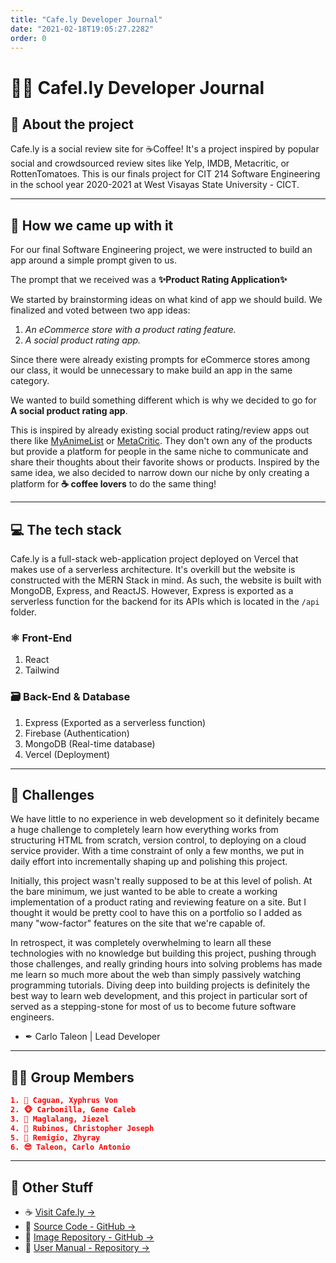 ```yaml
---
title: "Cafe.ly Developer Journal"
date: "2021-02-18T19:05:27.2282"
order: 0
---
```


# 👨‍💻 Cafel.ly Developer Journal

## 📑 About the project

Cafe.ly is a social review site for ☕Coffee! It's a project inspired by popular social and crowdsourced review sites like Yelp, IMDB, Metacritic, or RottenTomatoes. This is our finals project for CIT 214 Software Engineering in the school year 2020-2021 at West Visayas State University - CICT.

---

## 🤔 How we came up with it

For our final Software Engineering project, we were instructed to build an app around a simple prompt given to us.

The prompt that we received was a **✨Product Rating Application✨**

We started by brainstorming ideas on what kind of app we should build. We finalized and voted between two app ideas:

1. _An eCommerce store with a product rating feature._
2. _A social product rating app._

Since there were already existing prompts for eCommerce stores among our class, it would be unnecessary to make build an app in the same category.

We wanted to build something different which is why we decided to go for **A social product rating app**.

This is inspired by already existing social product rating/review apps out there like [MyAnimeList](https://myanimelist.net/) or [MetaCritic](https://www.metacritic.com/). They don't own any of the products but provide a platform for people in the same niche to communicate and share their thoughts about their favorite shows or products. Inspired by the same idea, we also decided to narrow down our niche by only creating a platform for **☕ coffee lovers** to do the same thing!

---

## 💻 The tech stack

Cafe.ly is a full-stack web-application project deployed on Vercel that makes use of a serverless architecture. It's overkill but the website is constructed with the MERN Stack in mind. As such, the website is built with MongoDB, Express, and ReactJS. However, Express is exported as a serverless function for the backend for its APIs which is located in the `/api` folder.

### ⚛ Front-End

1. React
2. Tailwind

### 🗃 Back-End & Database

1. Express (Exported as a serverless function)
2. Firebase (Authentication)
3. MongoDB (Real-time database)
4. Vercel (Deployment)

---

## 😤 Challenges

We have little to no experience in web development so it definitely became a huge challenge to completely learn how everything works from structuring HTML from scratch, version control, to deploying on a cloud service provider. With a time constraint of only a few months, we put in daily effort into incrementally shaping up and polishing this project.

Initially, this project wasn't really supposed to be at this level of polish. At the bare minimum, we just wanted to be able to create a working implementation of a product rating and reviewing feature on a site. But I thought it would be pretty cool to have this on a portfolio so I added as many "wow-factor" features on the site that we're capable of.

In retrospect, it was completely overwhelming to learn all these technologies with no knowledge but building this project, pushing through those challenges, and really grinding hours into solving problems has made me learn so much more about the web than simply passively watching programming tutorials. Diving deep into building projects is definitely the best way to learn web development, and this project in particular sort of served as a stepping-stone for most of us to become future software engineers.

- ✒ Carlo Taleon | Lead Developer

---

## 👩‍💻 Group Members

```json
1. 👧 Caguan, Xyphrus Von
2. 🐵 Carbonilla, Gene Caleb
3. 🤩 Maglalang, Jiezel
4. 🤠 Rubinos, Christopher Joseph
5. 🤡 Remigio, Zhyray
6. 😎 Taleon, Carlo Antonio
```

---

## 🧲 Other Stuff

- ☕ [Visit Cafe.ly &rarr;](https://cafely.vercel.app/)
- 👾 [Source Code - GitHub &rarr;](https://github.com/Blankeos/cit214-productreviewapp)
- 📸 [Image Repository - GitHub &rarr;](https://github.com/seajayrubynose/cafely-pictures)
- 📔 [User Manual - Repository &rarr;](https://github.com/seajayrubynose/cafely-manual)
